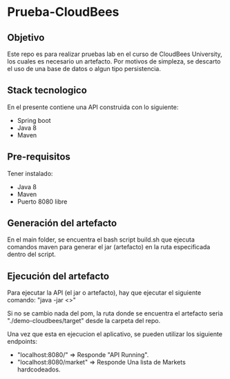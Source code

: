 # Prueba-CloudBees

## Objetivo
Este repo es para realizar pruebas lab en el curso de CloudBees University, los cuales es necesario un artefacto. Por motivos de simpleza, se descarto el uso de una base de datos o algun tipo persistencia.

## Stack tecnologico
En el presente contiene una API construida con lo siguiente:
- Spring boot
- Java 8
- Maven

## Pre-requisitos
Tener instalado:
- Java 8
- Maven
- Puerto 8080 libre

## Generación del artefacto
En el main folder, se encuentra el bash script build.sh que ejecuta comandos maven para generar el jar (artefacto) en la ruta especificada dentro del script.

## Ejecución del artefacto
Para ejecutar la API (el jar o artefacto), hay que ejecutar el siguiente comando:
 "java -jar <<ruta-donde-se-encuentra-el-artefacto>>"

Si no se cambio nada del pom, la ruta donde se encuentra el artefacto seria "./demo-cloudbees/target" desde la carpeta del repo.

Una vez que esta en ejecucion el aplicativo, se pueden utilizar los siguiente endpoints:
- "localhost:8080/" => Responde "API Running".
- "localhost:8080/market" => Responde Una lista de Markets hardcodeados.
